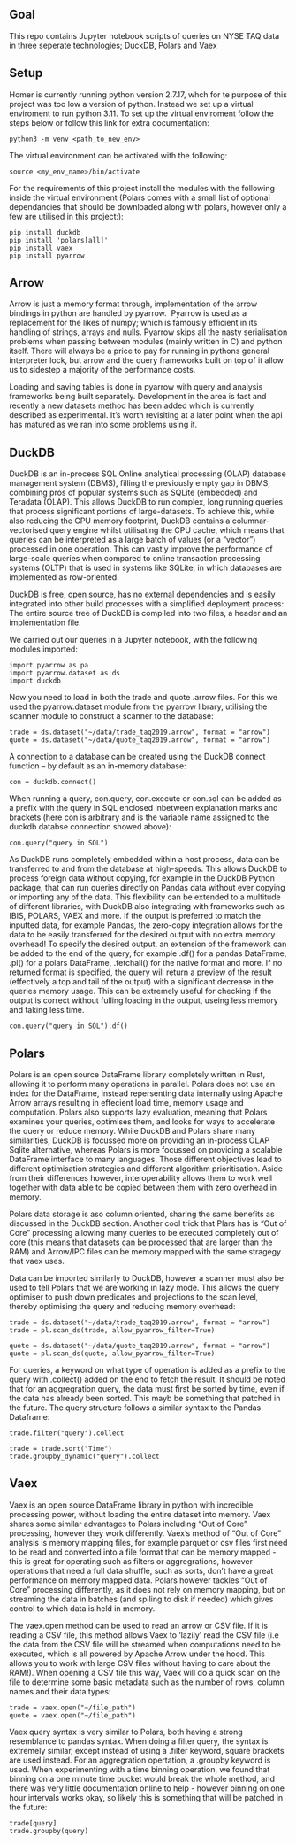 Goal
-----

This repo contains Jupyter notebook scripts of queries on NYSE TAQ data in three seperate technologies; DuckDB, Polars and Vaex

Setup
-----

Homer is currently running python version 2.7.17, whch for te purpose of this project was too low a version of python. Instead we set up a virtual enviroment to run python 3.11. To set up the virtual enviroment follow the steps below or follow this link for extra documentation: 
```
python3 -m venv <path_to_new_env>
```
The virtual environment can be activated with the following:
```
source <my_env_name>/bin/activate
```
For the requirements of this project install the modules with the following inside the virtual environment (Polars comes with a small list of optional dependancies that should be downloaded along with polars, however only a few are utilised in this project:):
```
pip install duckdb
pip install 'polars[all]'
pip install vaex
pip install pyarrow
```
Arrow
--- 

Arrow is just a memory format through, implementation of the arrow bindings in python are handled by pyarrow.  Pyarrow is used as a replacement for the likes of numpy; which is famously efficient in its handling of strings, arrays and nulls. Pyarrow skips all the nasty serialisation problems when passing between modules (mainly written in C) and python itself. There will always be a price to pay for running in pythons general interpreter lock, but arrow and the query frameworks built on top of it allow us to sidestep a majority of the performance costs. 

Loading and saving tables is done in pyarrow with query and analysis frameworks being built separately. Development in the area is fast and recently a new datasets method has been added which is currently described as experimental. It’s worth revisiting at a later point when the api has matured as we ran into some problems using it.

DuckDB
---

DuckDB is an in-process SQL Online analytical processing (OLAP) database management system (DBMS), filling the previously empty gap in DBMS, combining pros of popular systems such as SQLite (embedded) and Teradata (OLAP). This allows DuckDB to run complex, long running queries that process significant portions of large-datasets. To achieve this, while also reducing the CPU memory footprint, DuckDB contains a columnar-vectorised query engine whilst utilisating the CPU cache, which means that queries can be interpreted as a large batch of values (or a “vector”) processed in one operation. This can vastly improve the performance of large-scale queries when compared to online transaction processing systems (OLTP) that is used in systems like SQLite, in which databases are implemented as row-oriented. 

DuckDB is free, open source, has no external dependencies and is easily integrated into other build processes with a simplified deployment process: The entire source tree of DuckDB is compiled into two files, a header and an implementation file.  

We carried out our queries in a Jupyter notebook, with the following modules imported:
```
import pyarrow as pa
import pyarrow.dataset as ds
import duckdb
```
Now you need to load in both the trade and quote .arrow files. For this we used the pyarrow.dataset module from the pyarrow library, utilising the scanner module to construct a scanner to the database:
```
trade = ds.dataset("~/data/trade_taq2019.arrow", format = "arrow")
quote = ds.dataset("~/data/quote_taq2019.arrow", format = "arrow")
```
A connection to a database can be created using the DuckDB connect function – by default as an in-memory database:
```
con = duckdb.connect()
```
When running a query, con.query, con.execute or con.sql can be added as a prefix with the query in SQL enclosed inbetween explanation marks and brackets (here con is arbitrary and is the variable name assigned to the duckdb databse connection showed above):
```
con.query("query in SQL")
```
As DuckDB runs completely embedded within a host process, data can be transferred to and from the database at high-speeds. This allows DuckDB to process foreign data without copying, for example in the DuckDB Python package, that can run queries directly on Pandas data without ever copying or importing any of the data. This flexibility can be extended to a multitude of different libraries, with DuckDB also integrating with frameworks such as IBIS, POLARS, VAEX and more. If the output is preferred to match the inputted data, for example Pandas, the zero-copy integration allows for the data to be easily transferred for the desired output with no extra memory overhead! To specify the desired output, an extension of the framework can be added to the end of the query, for example .df() for a pandas DataFrame, .pl() for a polars DataFrame, .fetchall() for the native format and more. If no returned format is specified, the query will return a preview of the result (effectively a top and tail of the output) with a significant decrease in the queries memory usage. This can be extremely useful for checking if the output is correct without fulling loading in the output, useing less memory and taking less time.
```
con.query("query in SQL").df()
```

Polars
---

Polars is an open source DataFrame library completely written in Rust, allowing it to perform many operations in parallel. Polars does not use an index for the DataFrame, instead repersenting data internally using Apache Arrow arrays resulting in effecient load time, memory usage and computation. Polars also supports lazy evaluation, meaning that Polars examines your queries, optimises them, and looks for ways to accelerate the query or reduce memory. While DuckDB and Polars share many similarities, DuckDB is focussed more on providing an in-process OLAP Sqlite alternative, whereas Polars is more focussed on providing a scalable DataFrame interface to many languages. Those different objectives lead to different optimisation strategies and different algorithm prioritisation. Aside from their differences however, interoperability allows them to work well together with data able to be copied between them with zero overhead in memory.

Polars data storage is aso column oriented, sharing the same benefits as discussed in the DuckDB section. Another cool trick that Plars has is “Out of Core” processing allowing many queries to be executed completely out of core (this means that datasets can be processed that are larger than the RAM) and Arrow/IPC files can be memory mapped with the same stragegy that vaex uses.

Data can be imported similarly to DuckDB, however a scanner must also be used to tell Polars that we are working in lazy mode. This allows the query optimiser to push down predicates and projections to the scan level, thereby optimising the query and reducing memory overhead:
```
trade = ds.dataset("~/data/trade_taq2019.arrow", format = "arrow")
trade = pl.scan_ds(trade, allow_pyarrow_filter=True)

quote = ds.dataset("~/data/quote_taq2019.arrow", format = "arrow")
quote = pl.scan_ds(quote, allow_pyarrow_filter=True)
```
For queries, a keyword on what type of operation is added as a prefix to the query with .collect() added on the end to fetch the result. It should be noted that for an aggregration query, the data must first be sorted by time, even if the data has already been sorted. This mayb be something that patched in the future. The query structure follows a similar syntax to the Pandas Dataframe:
```
trade.filter("query").collect

trade = trade.sort("Time")
trade.groupby_dynamic("query").collect
```
Vaex
---

Vaex is an open source DataFrame library in python with incredible processing power, without loading the entire dataset into memory. Vaex shares some similar advantages to Polars including “Out of Core” processing, however they work differently. Vaex’s method of “Out of Core” analysis is memory mapping files, for example parquet or csv files first need to be read and converted into a file format that can be memory mapped - this is great for operating such as filters or aggregrations, however operations that need a full data shuffle, such as sorts, don’t have a great performance on memory mapped data. Polars however tackles “Out of Core” processing differently, as it does not rely on memory mapping, but on streaming the data in batches (and spiling to disk if needed) which gives control to which data is held in memory.

The vaex.open method can be used to read an arrow or CSV file. If it is reading a CSV file, this method allows Vaex to ‘lazily’ read the CSV file (i.e the data from the CSV file will be streamed when computations need to be executed, which is all powered by Apache Arrow under the hood. This allows you to work with large CSV files without having to care about the RAM!). When opening a CSV file this way, Vaex will do a quick scan on the file to determine some basic metadata such as the number of rows, column names and their data types:
```
trade = vaex.open("~/file_path")
quote = vaex.open("~/file_path")
```
Vaex query syntax is very similar to Polars, both having a strong resemblance to pandas syntax. When doing a filter query, the syntax is extremely similar, except instead of using a .filter keyword, square brackets are used instead. For an aggregration opertation, a .groupby keyword is used. When experimenting with a time binning operation, we found that binning on a one minute time bucket would break the whole method, and there was very little documentation online to help - however binning on one hour intervals works okay, so likely this is something that will be patched in the future:
```
trade[query]
trade.groupby(query)
```
